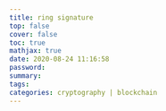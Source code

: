```yaml
---
title: ring signature
top: false
cover: false
toc: true
mathjax: true
date: 2020-08-24 11:16:58
password:
summary:
tags:
categories: cryptography | blockchain 
---
```

